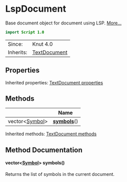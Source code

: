 # LspDocument

Base document object for document using LSP. [More...](#detailed-description)

```qml
import Script 1.0
```

<table>
<tr><td>Since:</td><td>Knut 4.0</td></tr>
<tr><td>Inherits:</td><td><a href="TextDocument.html">TextDocument</a></td></tr>
</table>

## Properties


Inherited properties: [TextDocument properties](../script/textdocument.md#properties)

## Methods

| | Name |
|-|-|
|vector<[Symbol](../script/symbol.md)> |**[symbols](#symbols)**()|

Inherited methods: [TextDocument methods](../script/textdocument.md#methods)

## Method Documentation

#### <a name="symbols"></a>vector<[Symbol](../script/symbol.md)> **symbols**()

Returns the list of symbols in the current document.

